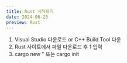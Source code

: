 ```yaml
---
title: Rust 시작하기
date: 2024-06-25
preview: Rust
---
```


1. Visual Studio 다운로드 or C++ Build Tool 다운
2. Rust 사이트에서 파일 다운로드 후 1 입력
3. cargo new <path>" 또는 cargo init
